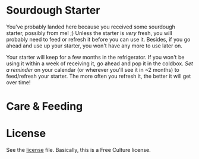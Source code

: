 # Sourdough Starter
You've probably landed here because you received some sourdough starter, possibly from me! ;)
Unless the starter is *very* fresh, you will probably need to feed or refresh it before you can use it.
Besides, if you go ahead and use up your starter, you won't have any more to use later on.

Your starter will keep for a few months in the refrigerator.
If you won't be using it within a week of receiving it, go ahead and pop it in the coldbox.
*Set a reminder* on your calendar (or wherever you'll see it in ~2 months) to feed/refresh your starter.
The more often you refresh it, the better it will get over time!

# Care & Feeding

# License
See the [license](http://jimvanderveen.github.io/sourdough_starter/LICENSE.md) file.
Basically, this is a Free Culture license.

